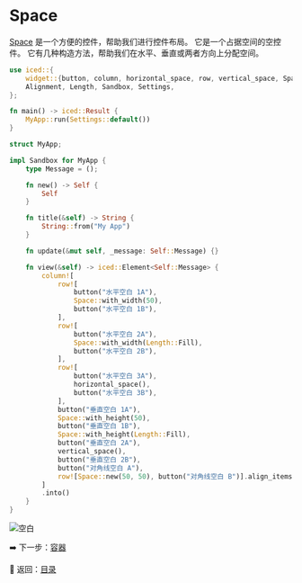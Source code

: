 
# Space

[Space](https://docs.rs/iced/0.12.1/iced/widget/space/struct.Space.html) 是一个方便的控件，帮助我们进行控件布局。
它是一个占据空间的空控件。
它有几种构造方法，帮助我们在水平、垂直或两者方向上分配空间。

```rust
use iced::{
    widget::{button, column, horizontal_space, row, vertical_space, Space},
    Alignment, Length, Sandbox, Settings,
};

fn main() -> iced::Result {
    MyApp::run(Settings::default())
}

struct MyApp;

impl Sandbox for MyApp {
    type Message = ();

    fn new() -> Self {
        Self
    }

    fn title(&self) -> String {
        String::from("My App")
    }

    fn update(&mut self, _message: Self::Message) {}

    fn view(&self) -> iced::Element<Self::Message> {
        column![
            row![
                button("水平空白 1A"),
                Space::with_width(50),
                button("水平空白 1B"),
            ],
            row![
                button("水平空白 2A"),
                Space::with_width(Length::Fill),
                button("水平空白 2B"),
            ],
            row![
                button("水平空白 3A"),
                horizontal_space(),
                button("水平空白 3B"),
            ],
            button("垂直空白 1A"),
            Space::with_height(50),
            button("垂直空白 1B"),
            Space::with_height(Length::Fill),
            button("垂直空白 2A"),
            vertical_space(),
            button("垂直空白 2B"),
            button("对角线空白 A"),
            row![Space::new(50, 50), button("对角线空白 B")].align_items(Alignment::End)
        ]
        .into()
    }
}
```

![空白](./pic/space.png)

:arrow_right: 下一步：[容器](./container.md)

:blue_book: 返回：[目录](./../README.md)
